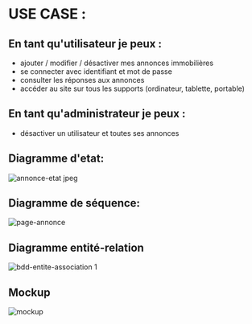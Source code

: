 # USE CASE :

## En tant qu'utilisateur je peux :
- ajouter / modifier / désactiver mes annonces immobilières
- se connecter avec identifiant et mot de passe
- consulter les réponses aux annonces
- accéder au site sur tous les supports (ordinateur, tablette, portable)

## En tant qu'administrateur je peux :
- désactiver un utilisateur et toutes ses annonces


## Diagramme d'etat:


![annonce-etat jpeg](https://user-images.githubusercontent.com/25571082/30324409-3c5a3eac-97c1-11e7-8ff9-869812282399.jpg)


## Diagramme de séquence: 


![page-annonce](https://user-images.githubusercontent.com/25571082/30324493-89238fd6-97c1-11e7-8ac9-3bfa4e9df0c0.jpg)


## Diagramme entité-relation


![bdd-entite-association 1](https://user-images.githubusercontent.com/25571082/30325146-dce74bce-97c3-11e7-9a89-ff2c188d0842.jpg)


## Mockup


![mockup](https://user-images.githubusercontent.com/25571082/30325071-96ddf132-97c3-11e7-9532-4913426892a6.jpg)


